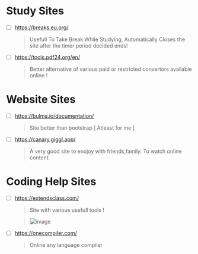 # Study Sites

- [ ] https://breaks.eu.org/
   > Usefull To Take Break While Studying, Automatically Closes the site after the timer period decided ends!
   
- [ ] https://tools.pdf24.org/en/
   > Better alternative of various paid or restricted convertors available online !
# Website Sites

- [ ] https://bulma.io/documentation/
   > Site better than bootstrap [ Atleast for me ]
- [ ] https://canary.giggl.app/
   > A very good site to enojoy with friends,family. To watch online content.
   
# Coding Help Sites

- [ ] https://extendsclass.com/
   > Site with various usefull tools !
   
   > ![image](https://user-images.githubusercontent.com/88286024/176997871-3b8ecebb-612e-43db-a890-c1cbf2fb7693.png)
   
- [ ] https://onecompiler.com/
   > Online any language compiler
